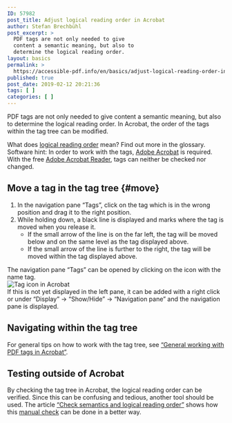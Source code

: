 ```yaml
---
ID: 57982
post_title: Adjust logical reading order in Acrobat
author: Stefan Brechbühl
post_excerpt: >
  PDF tags are not only needed to give
  content a semantic meaning, but also to
  determine the logical reading order.
layout: basics
permalink: >
  https://accessible-pdf.info/en/basics/adjust-logical-reading-order-in-acrobat/
published: true
post_date: 2019-02-12 20:21:36
tags: [ ]
categories: [ ]
---
```

PDF tags are not only needed to give content a semantic meaning, but also to determine the logical reading order. In Acrobat, the order of the tags within the tag tree can be modified.

<aside class="note-block">What does <a href="https://accessible-pdf.info/en/glossary/#logical-reading-order">logical reading order</a> mean? Find out more in the glossary.</aside>

<aside class="note-block">Software hint: In order to work with the tags, <a href="https://acrobat.adobe.com/uk/en/acrobat.html">Adobe Acrobat</a> is required. With the free <a href="https://get.adobe.com/reader/">Adobe Acrobat Reader</a>, tags can neither be checked nor changed.</aside>

## Move a tag in the tag tree {#move}

1. In the navigation pane “Tags”, click on the tag which is in the wrong position and drag it to the right position.
2. While holding down, a black line is displayed and marks where the tag is moved when you release it. 
	- If the small arrow of the line is on the far left, the tag will be moved below and on the same level as the tag displayed above.
	- If the small arrow of the line is further to the right, the tag will be moved within the tag displayed above.

<aside class="note-block">The navigation pane “Tags” can be opened by clicking on the icon with the name tag.<br><img src="https://accessible-pdf.info/wp/wp-content/uploads/tag-icon.png" alt="Tag icon in Acrobat"><br>If this is not yet displayed in the left pane, it can be added with a right click or under “Display” → “Show/Hide” → “Navigation pane” and the navigation pane is displayed.</aside>

## Navigating within the tag tree

For general tips on how to work with the tag tree, see [“General working with PDF tags in Acrobat”](https://accessible-pdf.info/en/basics/general-working-with-pdf-tags-in-acrobat/).

## Testing outside of Acrobat
 
By checking the tag tree in Acrobat, the logical reading order can be verified. Since this can be confusing and tedious, another tool should be used. The article [“Check semantics and logical reading order”](https://accessible-pdf.info/en/basics/check-semantics-and-logical-reading-order/) shows how this [manual check](https://accessible-pdf.info/en/glossary/#manual-testing) can be done in a better way.